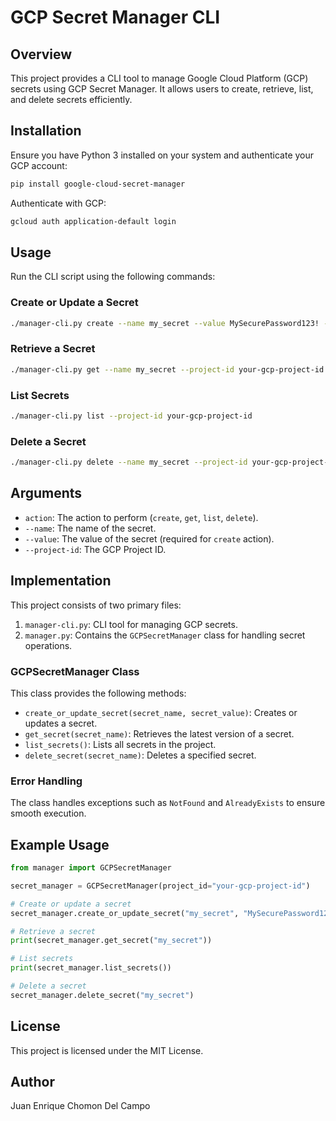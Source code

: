 # GCP Secret Manager CLI

## Overview
This project provides a CLI tool to manage Google Cloud Platform (GCP) secrets using GCP Secret Manager. It allows users to create, retrieve, list, and delete secrets efficiently.

## Installation
Ensure you have Python 3 installed on your system and authenticate your GCP account:

```sh
pip install google-cloud-secret-manager
```

Authenticate with GCP:

```sh
gcloud auth application-default login
```

## Usage
Run the CLI script using the following commands:

### Create or Update a Secret
```sh
./manager-cli.py create --name my_secret --value MySecurePassword123! --project-id your-gcp-project-id
```

### Retrieve a Secret
```sh
./manager-cli.py get --name my_secret --project-id your-gcp-project-id
```

### List Secrets
```sh
./manager-cli.py list --project-id your-gcp-project-id
```

### Delete a Secret
```sh
./manager-cli.py delete --name my_secret --project-id your-gcp-project-id
```

## Arguments
- `action`: The action to perform (`create`, `get`, `list`, `delete`).
- `--name`: The name of the secret.
- `--value`: The value of the secret (required for `create` action).
- `--project-id`: The GCP Project ID.

## Implementation
This project consists of two primary files:

1. `manager-cli.py`: CLI tool for managing GCP secrets.
2. `manager.py`: Contains the `GCPSecretManager` class for handling secret operations.

### GCPSecretManager Class
This class provides the following methods:

- `create_or_update_secret(secret_name, secret_value)`: Creates or updates a secret.
- `get_secret(secret_name)`: Retrieves the latest version of a secret.
- `list_secrets()`: Lists all secrets in the project.
- `delete_secret(secret_name)`: Deletes a specified secret.

### Error Handling
The class handles exceptions such as `NotFound` and `AlreadyExists` to ensure smooth execution.

## Example Usage
```python
from manager import GCPSecretManager

secret_manager = GCPSecretManager(project_id="your-gcp-project-id")

# Create or update a secret
secret_manager.create_or_update_secret("my_secret", "MySecurePassword123!")

# Retrieve a secret
print(secret_manager.get_secret("my_secret"))

# List secrets
print(secret_manager.list_secrets())

# Delete a secret
secret_manager.delete_secret("my_secret")
```

## License
This project is licensed under the MIT License.

## Author
Juan Enrique Chomon Del Campo